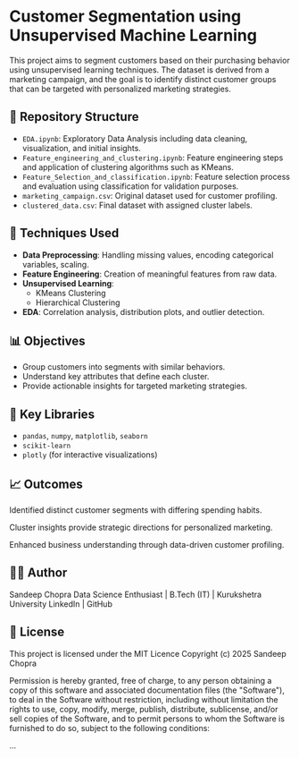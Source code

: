 # Customer Segmentation using Unsupervised Machine Learning

This project aims to segment customers based on their purchasing behavior using unsupervised learning techniques. The dataset is derived from a marketing campaign, and the goal is to identify distinct customer groups that can be targeted with personalized marketing strategies.

## 📁 Repository Structure

- `EDA.ipynb`: Exploratory Data Analysis including data cleaning, visualization, and initial insights.
- `Feature_engineering_and_clustering.ipynb`: Feature engineering steps and application of clustering algorithms such as KMeans.
- `Feature_Selection_and_classification.ipynb`: Feature selection process and evaluation using classification for validation purposes.
- `marketing_campaign.csv`: Original dataset used for customer profiling.
- `clustered_data.csv`: Final dataset with assigned cluster labels.

## 🧠 Techniques Used

- **Data Preprocessing**: Handling missing values, encoding categorical variables, scaling.
- **Feature Engineering**: Creation of meaningful features from raw data.
- **Unsupervised Learning**:
  - KMeans Clustering
  - Hierarchical Clustering
- **EDA**: Correlation analysis, distribution plots, and outlier detection.

## 📊 Objectives

- Group customers into segments with similar behaviors.
- Understand key attributes that define each cluster.
- Provide actionable insights for targeted marketing strategies.

## 📌 Key Libraries

- `pandas`, `numpy`, `matplotlib`, `seaborn`
- `scikit-learn`
- `plotly` (for interactive visualizations)


## 📈 Outcomes
Identified distinct customer segments with differing spending habits.

Cluster insights provide strategic directions for personalized marketing.

Enhanced business understanding through data-driven customer profiling.

## 🧑‍💻 Author
Sandeep Chopra
Data Science Enthusiast | B.Tech (IT) | Kurukshetra University
LinkedIn | GitHub




## 📝 License

This project is licensed under the MIT Licence
Copyright (c) 2025 Sandeep Chopra

Permission is hereby granted, free of charge, to any person obtaining a copy
of this software and associated documentation files (the "Software"), to deal
in the Software without restriction, including without limitation the rights
to use, copy, modify, merge, publish, distribute, sublicense, and/or sell
copies of the Software, and to permit persons to whom the Software is
furnished to do so, subject to the following conditions:

...
